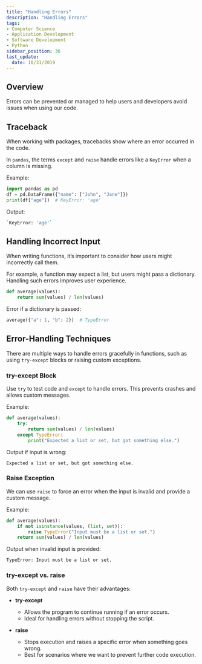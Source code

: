 ```yaml
---
title: "Handling Errors"
description: "Handling Errors"
tags: 
- Computer Science
- Application Development
- Software Development
- Python
sidebar_position: 36
last_update:
  date: 10/31/2019
---
```


## Overview

Errors can be prevented or managed to help users and developers avoid issues when using our code. 

## Traceback

When working with packages, tracebacks show where an error occurred in the code.

In `pandas`, the terms `except` and `raise` handle errors like a `KeyError` when a column is missing.

Example:

```python
import pandas as pd
df = pd.DataFrame({"name": ["John", "Jane"]})
print(df["age"])  # KeyError: 'age'
```

Output:  

```bash
`KeyError: 'age'`
```

## Handling Incorrect Input

When writing functions, it’s important to consider how users might incorrectly call them.

For example, a function may expect a list, but users might pass a dictionary. Handling such errors improves user experience.

```python
def average(values):
    return sum(values) / len(values)
```

Error if a dictionary is passed:
  
```python
average({"a": 1, "b": 2})  # TypeError
```

## Error-Handling Techniques

There are multiple ways to handle errors gracefully in functions, such as using `try-except` blocks or raising custom exceptions.

### try-except Block

Use `try` to test code and `except` to handle errors. This prevents crashes and allows custom messages.

Example:

```python
def average(values):
    try:
        return sum(values) / len(values)
    except TypeError:
        print("Expected a list or set, but got something else.")
```

Output if input is wrong:

```
Expected a list or set, but got something else.
```

### Raise Exception

We can use `raise` to force an error when the input is invalid and provide a custom message.

Example:

```python
def average(values):
    if not isinstance(values, (list, set)):
        raise TypeError("Input must be a list or set.")
    return sum(values) / len(values)
```

Output when invalid input is provided:

```
TypeError: Input must be a list or set.
```

### try-except vs. raise

Both `try-except` and `raise` have their advantages:

- **try-except**  
  - Allows the program to continue running if an error occurs.
  - Ideal for handling errors without stopping the script.

- **raise**  
  - Stops execution and raises a specific error when something goes wrong.
  - Best for scenarios where we want to prevent further code execution.
